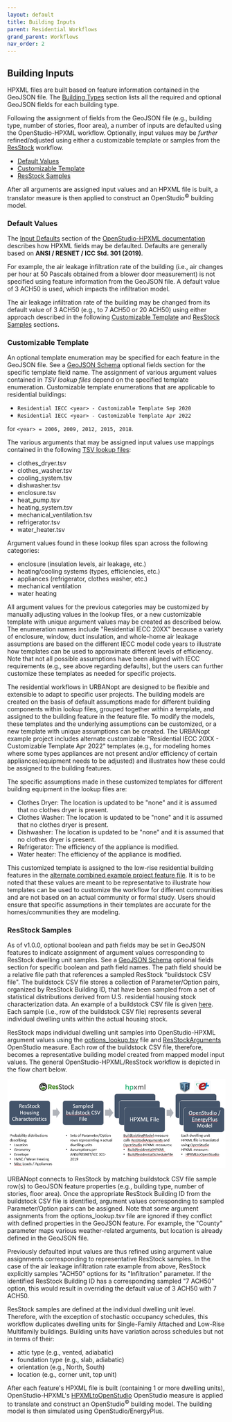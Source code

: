 ```yaml
---
layout: default
title: Building Inputs
parent: Residential Workflows
grand_parent: Workflows
nav_order: 2
---
```


## Building Inputs

HPXML files are built based on feature information contained in the GeoJSON file.
The [Building Types](building_types.md) section lists all the required and optional GeoJSON fields for each building type.

Following the assignment of fields from the GeoJSON file (e.g., building type, number of stories, floor area), a number of inputs are defaulted using the OpenStudio-HPXML workflow.
Optionally, input values may be *further* refined/adjusted using either a customizable template or samples from the [ResStock](https://github.com/NREL/resstock) workflow.

- [Default Values](#default-values)
- [Customizable Template](#customizable-template)
- [ResStock Samples](#resstock-samples)

After all arguments are assigned input values and an HPXML file is built, a translator measure is then applied to construct an OpenStudio<sup>&copy;</sup> building model.

### Default Values

The [Input Defaults](https://openstudio-hpxml.readthedocs.io/en/latest/workflow_inputs.html#input-defaults) section of the [OpenStudio-HPXML documentation](https://openstudio-hpxml.readthedocs.io/en/latest/index.html) describes how HPXML fields may be defaulted.
Defaults are generally based on **ANSI / RESNET / ICC Std. 301 (2019)**.

For example, the air leakage infiltration rate of the building (i.e., air changes per hour at 50 Pascals obtained from a blower door measurement) is not specified using feature information from the GeoJSON file.
A default value of 3 ACH50 is used, which impacts the infiltration model.

The air leakage infiltration rate of the building may be changed from its default value of 3 ACH50 (e.g., to 7 ACH50 or 20 ACH50) using either approach described in the following [Customizable Template](#customizable-template) and [ResStock Samples](#resstock-samples) sections.

### Customizable Template

An optional template enumeration may be specified for each feature in the GeoJSON file.
See a [GeoJSON Schema](building_types#geojson-schema) optional fields section for the specific template field name.
The assignment of various argument values contained in *TSV lookup files* depend on the specified template enumeration.
Customizable template enumerations that are applicable to residential buildings:

- `Residential IECC <year> - Customizable Template Sep 2020`
- `Residential IECC <year> - Customizable Template Apr 2022`

for `<year> = 2006, 2009, 2012, 2015, 2018`.

The various arguments that may be assigned input values use mappings contained in the following [TSV lookup files](https://github.com/urbanopt/urbanopt-example-geojson-project/tree/develop/example_project/mappers/residential/template/iecc):

- clothes_dryer.tsv
- clothes_washer.tsv
- cooling_system.tsv
- dishwasher.tsv
- enclosure.tsv
- heat_pump.tsv
- heating_system.tsv
- mechanical_ventilation.tsv
- refrigerator.tsv
- water_heater.tsv

Argument values found in these lookup files span across the following categories:

- enclosure (insulation levels, air leakage, etc.)
- heating/cooling systems (types, efficiencies, etc.)
- appliances (refrigerator, clothes washer, etc.)
- mechanical ventilation
- water heating

All argument values for the previous categories may be customized by manually adjusting values in the lookup files, or a new customizable template with unique argument values may be created as described below.
The enumeration names include "Residential IECC 20XX" because a variety of enclosure, window, duct insulation, and whole-home air leakage assumptions are based on the different IECC model code years to illustrate how templates can be used to approximate different levels of efficiency.
Note that not all possible assumptions have been aligned with IECC requirements (e.g., see above regarding defaults), but the users can further customize these templates as needed for specific projects.

The residential workflows in URBANopt are designed to be flexible and extensible to adapt to specific user projects.
The building models are created on the basis of default assumptions made for different building components within lookup files, grouped together within a template, and assigned to the building feature in the feature file.
To modify the models, these templates and the underlying assumptions can be customized, or a new template with unique assumptions can be created.
The URBANopt example project includes alternate customizable "Residential IECC 20XX - Customizable Template Apr 2022" templates (e.g., for modeling homes where some types appliances are not present and/or efficiency of certain appliances/equipment needs to be adjusted) and illustrates how these could be assigned to the building features.

The specific assumptions made in these customized templates for different building equipment in the lookup files are:

- Clothes Dryer: The location is updated to be "none" and it is assumed that no clothes dryer is present.
- Clothes Washer: The location is updated to be "none" and it is assumed that no clothes dryer is present.
- Dishwasher: The location is updated to be "none" and it is assumed that no clothes dryer is present.
- Refrigerator: The efficiency of the appliance is modified.
- Water heater: The efficiency of the appliance is modified.

This customized template is assigned to the low-rise residential building features in the [alternate combined example project feature file](https://github.com/urbanopt/urbanopt-cli/blob/e7d29764eb9ae837078f92a488adb783a3e52616/example_files/example_project_combined.json).
It is to be noted that these values are meant to be representative to illustrate how templates can be used to customize the workflow for different communities and are not based on an actual community or formal study.
Users should ensure that specific assumptions in their templates are accurate for the homes/communities they are modeling.

### ResStock Samples

As of v1.0.0, optional boolean and path fields may be set in GeoJSON features to indicate assignment of argument values corresponding to ResStock dwelling unit samples.
See a [GeoJSON Schema](building_types#geojson-schema) optional fields section for specific boolean and path field names.
The path field should be a relative file path that references a sampled ResStock "buildstock CSV file".
The buildstock CSV file stores a collection of Parameter/Option pairs, organized by ResStock Building ID, that have been sampled from a set of statistical distributions derived from U.S. residential housing stock characterization data.
An example of a buildstock CSV file is given [here](https://github.com/NREL/resstock/blob/develop/test/base_results/baseline/annual/buildstock.csv).
Each sample (i.e., row of the buildstock CSV file) represents several individual dwelling units within the actual housing stock.

ResStock maps individual dwelling unit samples into OpenStudio-HPXML argument values using the [options_lookup.tsv](https://github.com/NREL/resstock/blob/develop/resources/options_lookup.tsv) file and [ResStockArguments](https://github.com/NREL/resstock/tree/develop/measures/ResStockArguments) OpenStudio measure.
Each row of the buildstock CSV file, therefore, becomes a representative building model created from mapped model input values.
The general OpenStudio-HPXML/ResStock workflow is depicted in the flow chart below.

![os-hpxml-resstock-workflow](../../doc_files/os-hpxml-resstock-workflow.png)

URBANopt connects to ResStock by matching buildstock CSV file sample row(s) to GeoJSON feature properties (e.g., building type, number of stories, floor area).
Once the appropriate ResStock Building ID from the buildstock CSV file is identified, argument values corresponding to sampled Parameter/Option pairs can be assigned.
Note that some argument assignments from the options_lookup.tsv file are ignored if they conflict with defined properties in the GeoJSON feature.
For example, the "County" parameter maps various weather-related arguments, but location is already defined in the GeoJSON file.

Previously defaulted input values are thus refined using argument value assignments corresponding to representative ResStock samples.
In the case of the air leakage infiltration rate example from above, ResStock explicitly samples "ACH50" options for its "Infiltration" parameter.
If the identified ResStock Building ID has a corresponding sampled "7 ACH50" option, this would result in overriding the default value of 3 ACH50 with 7 ACH50.

ResStock samples are defined at the individual dwelling unit level.
Therefore, with the exception of stochastic occupancy schedules, this workflow duplicates dwelling units for Single-Family Attached and Low-Rise Multifamily buildings.
Building units have variation across schedules but not in terms of their:

- attic type (e.g., vented, adiabatic)
- foundation type (e.g., slab, adiabatic)
- orientation (e.g., North, South)
- location (e.g., corner unit, top unit)

After each feature's HPXML file is built (containing 1 or more dwelling units), OpenStudio-HPXML's [HPXMLtoOpenStudio](https://github.com/NREL/OpenStudio-HPXML/tree/master/HPXMLtoOpenStudio) OpenStudio measure is applied to translate and construct an OpenStudio<sup>&copy;</sup> building model.
The building model is then simulated using OpenStudio/EnergyPlus.
